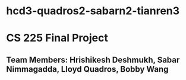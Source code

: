 # hcd3-quadros2-sabarn2-tianren3
# CS 225 Final Project
## Team Members: Hrishikesh Deshmukh, Sabar Nimmagadda, Lloyd Quadros, Bobby Wang
